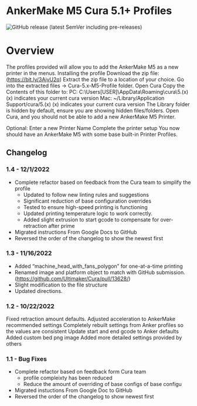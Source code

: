 # AnkerMake M5 Cura 5.1+ Profiles

![GitHub release (latest SemVer including pre-releases)](https://img.shields.io/github/v/release/just-trey/AnkerMake-M5-Profile?include_prereleases&sort=semver&style=for-the-badge)

# Overview

The profiles provided will allow you to add the AnkerMake M5 as a new printer in the menus.
Installing the profile
Download the zip file: (<https://bit.ly/3AjvU2q>)
Extract the zip file to a location of your choice.
Go into the extracted files → Cura-5.x-M5-Profile folder.
Open Cura
Copy the Contents of this folder to:
PC: C:\Users\[USER]\AppData\Roaming\cura\5.(x)
(x) indicates your current cura version
Mac: ~/Library/Application Support/cura/5.(x)
(x) indicates your current cura version
The Library folder is hidden by default, ensure you are showing hidden files/folders.
Open Cura, and you should not be able to add a new AnkerMake M5 Printer.

Optional: Enter a new Printer Name
Complete the printer setup
You now should have an AnkerMake M5 with some base built-in Printer Profiles.

## Changelog

### 1.4 - 12/1/2022

- Complete refactor based on feedback from the Cura team to simplify the profile
  - Updated to follow new linting rules and suggestions
  - Significant reduction of base configuration overrides
  - Tested to ensure high-speed printing is functioning
  - Updated printing temperature logic to work correctly.
  - Added slight extrusion to start gcode to compensate for over-retraction after prime
- Migrated instructions From Google Docs to GitHub
- Reversed the order of the changelog to show the newest first

### 1.3 - 11/16/2022

- Added “machine_head_with_fans_polygon” for one-at-a-time printing
- Renamed image and platform object to match with GitHub submission. (<https://github.com/Ultimaker/Cura/pull/13628/>)
- Slight modification to the file structure
- Updated directions.

### 1.2 - 10/22/2022

Fixed retraction amount defaults.
Adjusted acceleration to AnkerMake recommended settings
Completely rebuilt settings from Anker profiles so the values are consistent
Update start and end gcode to Anker defaults
Added custom bed png image
Added more detailed settings provided by others

### 1.1 - Bug Fixes

- Complete refactor based on feedback form Cura team
  - profile compleixty has been reduced
  - Reduce the amount of overriding of base configs
   of  base configu
- Migrated instuctions From Google Doc to GitHub
- Reversed the order of the changelog to show newest first
